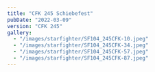 ```yaml
---
title: "CFK 245 Schiebefest"
pubDate: "2022-03-09"
version: "CFK 245"
gallery:
  - "/images/starfighter/SF104_245CFK-10.jpeg"
  - "/images/starfighter/SF104_245CFK-34.jpeg"
  - "/images/starfighter/SF104_245CFK-57.jpeg"
  - "/images/starfighter/SF104_245CFK-87.jpeg"
---
```

